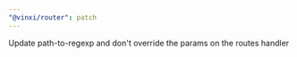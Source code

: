 ```yaml
---
"@vinxi/router": patch
---
```


Update path-to-regexp and don't override the params on the routes handler
